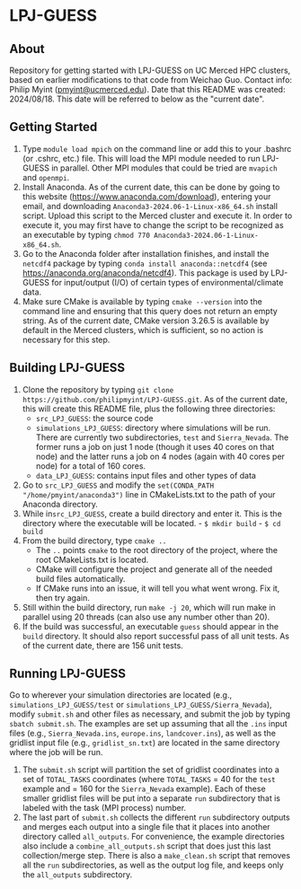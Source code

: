 # LPJ-GUESS
## About

Repository for getting started with LPJ-GUESS on UC Merced HPC clusters, based on earlier modifications to that code from Weichao Guo. Contact info: Philip Myint (pmyint@ucmerced.edu). Date that this README was created: 2024/08/18. This date will be referred to below as the "current date".

## Getting Started

1. Type `module load mpich` on the command line or add this to your .bashrc (or .cshrc, etc.) file. This will load the MPI module needed to run LPJ-GUESS in parallel. Other MPI modules that could be tried are `mvapich` and `openmpi`.
2. Install Anaconda. As of the current date, this can be done by going to this website (https://www.anaconda.com/download), entering your email, and downloading `Anaconda3-2024.06-1-Linux-x86_64.sh` install script. Upload this script to the Merced cluster and execute it. In order to execute it, you may first have to change the script to be recognized as an executable by typing `chmod 770 Anaconda3-2024.06-1-Linux-x86_64.sh`.
3. Go to the Anaconda folder after installation finishes, and install the `netcdf4` package by typing `conda install anaconda::netcdf4` (see https://anaconda.org/anaconda/netcdf4). This package is used by LPJ-GUESS for input/output (I/O) of certain types of environmental/climate data.
4. Make sure CMake is available by typing `cmake --version` into the command line and ensuring that this query does not return an empty string. As of the current date, CMake version 3.26.5 is available by default in the Merced clusters, which is sufficient, so no action is necessary for this step.

## Building LPJ-GUESS

1. Clone the repository by typing `git clone https://github.com/philipmyint/LPJ-GUESS.git`. As of the current date, this will create this README file, plus the following three directories:
	- `src_LPJ_GUESS`: the source code
	- `simulations_LPJ_GUESS`: directory where simulations will be run. There are currently two subdirectories, `test` and `Sierra_Nevada`. The former runs a job on just 1 node 	      (though it uses 40 cores on that node) and the latter runs a job on 4 nodes (again with 40 cores per node) for a total of 160 cores.
	- `data_LPJ_GUESS`: contains input files and other types of data 
2. Go to `src_LPJ_GUESS` and modify the `set(CONDA_PATH "/home/pmyint/anaconda3")` line in CMakeLists.txt to the path of your Anaconda directory.
3. While in`src_LPJ_GUESS`, create a build directory and enter it. This is the directory where the executable will be located.
    	- `$ mkdir build`
    	- `$ cd build`
4. From the build directory, type `cmake ..`
	- The `..` points `cmake` to the root directory of the project, where the root CMakeLists.txt is located.
	- CMake will configure the project and generate all of the needed build files automatically.
	- If CMake runs into an issue, it will tell you what went wrong. Fix it, then try again.
5. Still within the build directory, run `make -j 20`, which will run make in parallel using 20 threads (can also use any number other than 20).
6. If the build was successful, an executable `guess` should appear in the `build` directory. It should also report successful pass of all unit tests. As of the current date, there are 156 unit tests.

## Running LPJ-GUESS

Go to wherever your simulation directories are located (e.g., `simulations_LPJ_GUESS/test` or `simulations_LPJ_GUESS/Sierra_Nevada`), modify `submit.sh` and other files as necessary, and submit the job by typing `sbatch submit.sh`. The examples are set up assuming that all the `.ins` input files (e.g., `Sierra_Nevada.ins`, `europe.ins`, `landcover.ins`), as well as the gridlist input file (e.g., `gridlist_sn.txt`) are located in the same directory where the job will be run.
1. The `submit.sh` script will partition the set of gridlist coordinates into a set of `TOTAL_TASKS` coordinates (where `TOTAL_TASKS` = 40 for the `test` example and = 160 for the `Sierra_Nevada` example). Each of these smaller gridlist files will be put into a separate `run` subdirectory that is labeled with the task (MPI process) number.
2. The last part of `submit.sh` collects the different `run` subdirectory outputs and merges each output into a single file that it places into another directory called `all_outputs`. For convenience, the example directories also include a `combine_all_outputs.sh` script that does just this last collection/merge step. There is also a `make_clean.sh` script that removes all the `run` subdirectories, as well as the output log file, and keeps only the `all_outputs` subdirectory.
